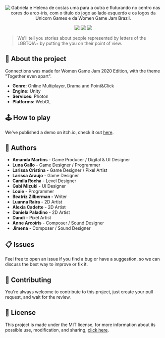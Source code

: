 <p align="center">
  <img src="/logo.png" alt="Gabriela e Helena de costas uma para a outra e fluturando no centro nas cores do arco-íris, com o título do jogo ao lado esquerdo e os logos da Unicorn Games e da Women Game Jam Brazil.">
</p>

<p align="center">
  <img src="https://img.shields.io/github/repo-size/AmandaMartinsDev/connections?style=flat">
  <img src="https://img.shields.io/badge/Made%20with-Unity-57b9d3.svg?style=flat&logo=unity">
  <img src="https://img.shields.io/github/license/AmandaMartinsDev/connections?style=flat">
</p>

> We'll tell you stories about people represented by letters of the LGBTQIA+ by putting the you on their point of view.

## 🌈 About the project

Connections was made for Women Game Jam 2020 Edition, with the theme "Together even apart". 

- **Genre:** Online Multiplayer, Drama and Point&Click
- **Engine:** Unity
- **Services:** Photon
- **Platforms:** WebGL

## 🕹️ How to play

We've published a demo on itch.io, check it out [here](https://amandamartins.itch.io/connections).

## 👋 Authors

- **Amanda Martins** - Game Producer / Digital & UI Designer
- **Luna Gallo** - Game Designer / Programmer
- **Larissa Cristina** - Game Designer / Pixel Artist
- **Larissa Araujo** - Game Designer
- **Camila Rocha** - Level Designer
- **Gabi Mizuki** - UI Designer
- **Louie** - Programmer
- **Beatriz Zilberman -** Writer
- **Luanna Raira** - 2D Artist
- **Alexia Cadette** - 2D Artist
- **Daniela Paladino** - 2D Artist
- **Dandi** - Pixel Artist
- **Anne Arcoíris** - Composer / Sound Designer
- **Jimena** - Composer / Sound Designer

## 📋 Issues

Feel free to open an issue if you find a bug or have a suggestion, so we can discuss the best way to improve or fix it.

## 👋 Contributing

You're always welcome to contribute to this project, just create your pull request, and wait for the review.

## 📜 License

This project is made under the MIT license, for more information about its possible use, modification, and sharing, [click here](LICENSE).
